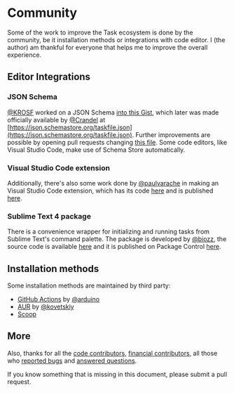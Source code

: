 # Community

Some of the work to improve the Task ecosystem is done by the community, be
it installation methods or integrations with code editor. I (the author) am
thankful for everyone that helps me to improve the overall experience.

## Editor Integrations

### JSON Schema

[@KROSF](https://github.com/KROSF) worked on a JSON Schema [into this Gist](https://gist.github.com/KROSF/c5435acf590acd632f71bb720f685895),
which later was made officially available by [@Crandel](https://github.com/Crandel)
at [https://json.schemastore.org/taskfile.json](https://json.schemastore.org/taskfile.json).
Further improvements are possible by opening pull requests changing
[this file](https://github.com/SchemaStore/schemastore/blob/master/src/schemas/json/taskfile.json).
Some code editors, like Visual Studio Code, make use of Schema Store
automatically.

### Visual Studio Code extension

Additionally, there's also some work done by
[@paulvarache](https://github.com/paulvarache) in making an Visual Studio Code
extension, which has its code [here](https://github.com/paulvarache/vscode-taskfile)
and is published [here](https://marketplace.visualstudio.com/items?itemName=paulvarache.vscode-taskfile).

### Sublime Text 4 package

There is a convenience wrapper for initializing and running tasks from Sublime Text's command palette. The package is 
developed by [@biozz](https://github.com/biozz), the source code is available [here](https://github.com/biozz/sublime-taskfile)
and it is published on Package Control [here](https://packagecontrol.io/packages/Taskfile).

## Installation methods

Some installation methods are maintained by third party:

- [GitHub Actions](https://github.com/arduino/setup-task)
  by [@arduino](https://github.com/arduino)
- [AUR](https://aur.archlinux.org/packages/taskfile-git)
  by [@kovetskiy](https://github.com/kovetskiy)
- [Scoop](https://github.com/lukesampson/scoop-extras/blob/master/bucket/task.json)

## More

Also, thanks for all the [code contributors](https://github.com/go-task/task/graphs/contributors),
[financial contributors](https://opencollective.com/task), all those who
[reported bugs](https://github.com/go-task/task/issues?q=is%3Aissue) and
[answered questions](https://github.com/go-task/task/discussions).

If you know something that is missing in this document, please submit a
pull request.
